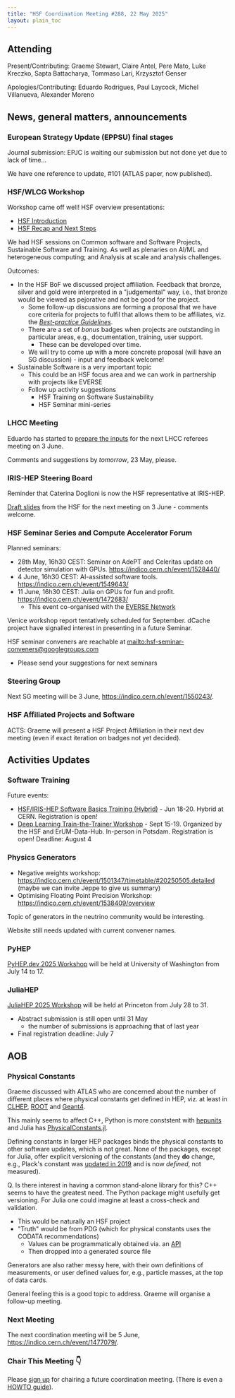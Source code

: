 ```yaml
---
title: "HSF Coordination Meeting #288, 22 May 2025"
layout: plain_toc
---
```


## Attending

Present/Contributing: Graeme Stewart, Claire Antel, Pere Mato, Luke Kreczko, Sapta Battacharya, Tommaso Lari, Krzysztof Genser

Apologies/Contributing: Eduardo Rodrigues, Paul Laycock, Michel Villanueva, Alexander Moreno

## News, general matters, announcements

### European Strategy Update (EPPSU) final stages

Journal submission: EPJC is waiting our submission but not done yet due to lack of time...

We have one reference to update, #101 (ATLAS paper, now published).

### HSF/WLCG Workshop

Workshop came off well! HSF overview presentations:

- [HSF Introduction](https://indico.cern.ch/event/1484669/contributions/6463259/attachments/3060782/5412392/HSF%20Introduction_%20WLCG_HSF%202025.pdf)
- [HSF Recap and Next Steps](https://indico.cern.ch/event/1484669/contributions/6480469/attachments/3064177/5419534/WLCG_HSF%202025%20-%20HSF%20summary-2.pdf)

We had HSF sessions on Common software and Software Projects, Sustainable Software and Training. As well as plenaries on AI/ML and heterogeneous computing; and Analysis at scale and analysis challenges.

Outcomes:

- In the HSF BoF we discussed project affiliation. Feedback that bronze, silver and gold were interpreted in a "judgemental" way, i.e., that bronze would be viewed as pejorative and not be good for the project.
    - Some follow-up discussions are forming a proposal that we have core criteria for projects to fulfil that allows them to be affiliates, viz. the [*Best-practice Guidelines*](https://hepsoftwarefoundation.org/projects/guidelines.html).
    - There are a set of *bonus* badges when projects are outstanding in particular areas, e.g., documentation, training, user support.
        - These can be developed over time.
    - We will try to come up with a more concrete proposal (will have an SG discussion) - input and feedback welcome!
- Sustainable Software is a very important topic
    - This could be an HSF focus area and we can work in partnership with projects like EVERSE
    - Follow up activity suggestions
        - HSF Training on Software Sustainability
        - HSF Seminar mini-series

### LHCC Meeting

Eduardo has started to [prepare the inputs](https://docs.google.com/presentation/d/1A9iOPT9s54-B3yirfThaELAmQ0iI9guhiD6jeNS02o4/edit?usp=sharing) for the next LHCC referees meeting on 3 June.

Comments and suggestions by *tomorrow*, 23 May, please.

### IRIS-HEP Steering Board

Reminder that Caterina Doglioni is now the HSF representative at IRIS-HEP.

[Draft slides](https://docs.google.com/presentation/d/1zrV0P_kIDxwDS9bZsYYE6S3HXPUsaEXfKkQUYr8EjmA/edit?usp=sharing) from the HSF for the next meeting on 3 June - comments welcome.

### HSF Seminar Series and Compute Accelerator Forum

Planned seminars:

- 28th May, 16h30 CEST: Seminar on AdePT and Celeritas update on detector simulation with GPUs. <https://indico.cern.ch/event/1528440/>
- 4 June, 16h30 CEST: AI-assisted software tools. <https://indico.cern.ch/event/1549643/>
- 11 June, 16h30 CEST: Julia on GPUs for fun and profit. <https://indico.cern.ch/event/1472683/>
    - This event co-organised with the [EVERSE Network](https://everse.software/network/)

Venice workshop report tentatively scheduled for September. dCache project have signalled interest in presenting in a future Seminar.

HSF seminar conveners are reachable at <mailto:hsf-seminar-conveners@googlegroups.com>

- Please send your suggestions for next seminars

### Steering Group

Next SG meeting will be 3 June, <https://indico.cern.ch/event/1550243/>.

### HSF Affiliated Projects and Software

ACTS: Graeme will present a HSF Project Affiliation in their next dev meeting (even if exact iteration on badges not yet decided).

## Activities Updates

### Software Training

Future events:

- [HSF/IRIS-HEP Software Basics Training (Hybrid)](https://indico.cern.ch/event/1516608/) - Jun 18-20. Hybrid at CERN. Registration is open!
- [Deep Learning Train-the-Trainer Workshop](https://indico.desy.de/event/47263/) - Sept 15-19. Organized by the HSF and ErUM-Data-Hub. In-person in Potsdam. Registration is open! Deadline: August 4

### Physics Generators

- Negative weights workshop: https://indico.cern.ch/event/1501347/timetable/#20250505.detailed (maybe we can invite Jeppe to give us summary)
- Optimising Floating Point Precision Workshop: https://indico.cern.ch/event/1538409/overview

Topic of generators in the neutrino community would be interesting.

Website still needs updated with current convener names.

### PyHEP

[PyHEP.dev 2025 Workshop](https://indico.cern.ch/event/1515852/) will be held at University of Washington from July 14 to 17.

### JuliaHEP

[JuliaHEP 2025 Workshop](https://indico.cern.ch/event/1488852/) will be held at Princeton from July 28 to 31.

- Abstract submission is still open until 31 May
    - the number of submissions is approaching that of last year
- Final registration deadline: July 7

## AOB

### Physical Constants

Graeme discussed with ATLAS who are concerned about the number of different places where physical constants get defined in HEP, viz. at least in [CLHEP](https://gitlab.cern.ch/CLHEP/CLHEP/-/blob/develop/Units/Units/PhysicalConstants.h?ref_type=heads), [ROOT](https://github.com/root-project/root/blob/master/geom/geom/inc/TGeoPhysicalConstants.h) and [Geant4](https://gitlab.cern.ch/geant4/geant4/-/blob/master/source/externals/clhep/include/CLHEP/Units/PhysicalConstants.h).

This mainly seems to affect C++, Python is more conststent with [hepunits](https://github.com/scikit-hep/hepunits) and Julia has [PhysicalConstants.jl](https://github.com/JuliaPhysics/PhysicalConstants.jl/).

Defining constants in larger HEP packages binds the physical constants to other software updates, which is not great. None of the packages, except for Julia, offer explicit versioning of the constants (and they **do** change, e.g., Plack's constant was [updated in 2019](https://physics.nist.gov/cgi-bin/cuu/Value?h) and is now *defined*, not measured).

Q. Is there interest in having a common stand-alone library for this? C++ seems to have the greatest need. The Python package might usefully get versioning. For Julia one could imagine at least a cross-check and validation.

- This would be naturally an HSF project
- "Truth" would be from PDG (which for physical constants uses the CODATA recommendations)
    - Values can be programmatically obtained via. an [API](https://pdg.lbl.gov/2024/api/index.html)
    - Then dropped into a generated source file

Generators are also rather messy here, with their own definitions of measurements, or user defined values for, e.g., particle masses, at the top of data cards.

General feeling this is a good topic to address. Graeme will organise a follow-up meeting.

### Next Meeting

The next coordination meeting will be 5 June, <https://indico.cern.ch/event/1477079/>.

### Chair This Meeting 👇

Please [sign up](https://docs.google.com/spreadsheets/d/1Z1Z4payCpieOLiVFcC6y9j-KCj71u6xX232LHUgIHfI/edit) for chairing a future coordination meeting. (There is even a [HOWTO guide](https://hepsoftwarefoundation.org/organization/running-meetings.html)).
